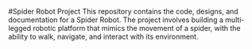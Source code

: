 #Spider Robot Project
This repository contains the code, designs, and documentation for a Spider Robot. The project involves building a multi-legged robotic platform that mimics the movement of a spider, with the ability to walk, navigate, and interact with its environment.



